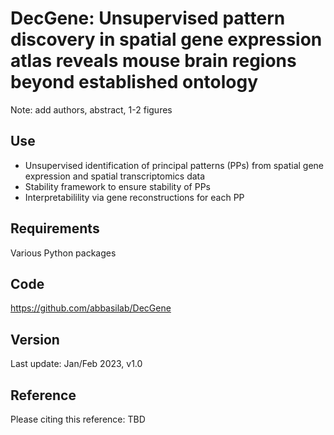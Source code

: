 # DecGene: Unsupervised pattern discovery in spatial gene expression atlas reveals mouse brain regions beyond established ontology

Note: add authors, abstract, 1-2 figures

## Use
* Unsupervised identification of principal patterns (PPs) from spatial gene expression and spatial transcriptomics data
* Stability framework to ensure stability of PPs
* Interpretabilility via gene reconstructions for each PP

## Requirements
Various Python packages

## Code
https://github.com/abbasilab/DecGene

## Version
Last update: Jan/Feb 2023, v1.0

## Reference
Please citing this reference: TBD

